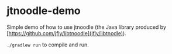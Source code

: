 jtnoodle-demo
=============

Simple demo of how to use jtnoodle (the Java library produced by
[https://github.com/jfly/libtnoodle](jfly/libtnodle)).

`./gradlew run` to compile and run.

